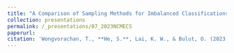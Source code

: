 ```yaml
---
title: "A Comparison of Sampling Methods for Imbalanced Classifications in Educational Datasets"
collection: presentations
permalink: /_presentations/07_2023NCMECS
paperurl: 
citation: 'Wongvorachan, T., **He, S.**, Lai, K. W., & Bulut, O. (2023 April). *A Comparison of Sampling Methods for Imbalanced Classifications in Educational Datasets*. Poster presented at the annual meeting of the National Council on Measurement in Education, Chicago, IL.'
---
```

